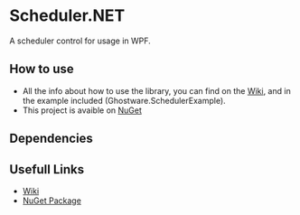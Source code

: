 # Scheduler.NET
A scheduler control for usage in WPF.

## How to use
- All the info about how to use the library, you can find on the [Wiki](https://github.com/GhostwareDev/Scheduler.NET/wiki), and in the example included (Ghostware.SchedulerExample).
- This project is avaible on [NuGet](https://www.nuget.org/packages/Ghostware.Scheduler.NET/)

## Dependencies

## Usefull Links
- [Wiki](https://github.com/GhostwareDev/Scheduler.NET/wiki)
- [NuGet Package](https://www.nuget.org/packages/Ghostware.Scheduler.NET/)

